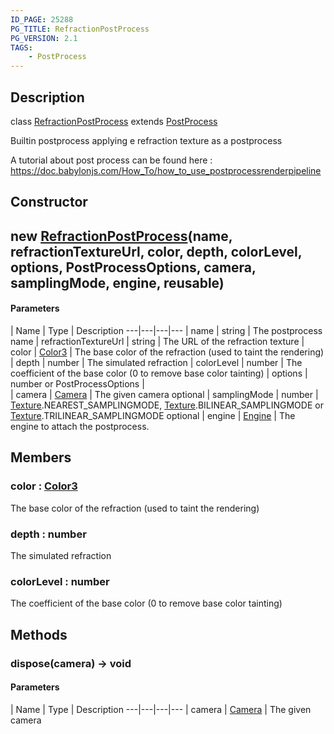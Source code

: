 ```yaml
---
ID_PAGE: 25288
PG_TITLE: RefractionPostProcess
PG_VERSION: 2.1
TAGS:
    - PostProcess
---
```

## Description

class [RefractionPostProcess](/classes/3.0/RefractionPostProcess) extends [PostProcess](/classes/3.0/PostProcess)

Builtin postprocess applying e refraction texture as a postprocess

A tutorial about post process can be found here : https://doc.babylonjs.com/How_To/how_to_use_postprocessrenderpipeline

## Constructor

## new [RefractionPostProcess](/classes/3.0/RefractionPostProcess)(name, refractionTextureUrl, color, depth, colorLevel, options, PostProcessOptions, camera, samplingMode, engine, reusable)



#### Parameters
 | Name | Type | Description
---|---|---|---
 | name | string |      The postprocess name
 | refractionTextureUrl | string |      The URL of the refraction texture
 | color | [Color3](/classes/3.0/Color3) |      The base color of the refraction (used to taint the rendering)
 | depth | number |      The simulated refraction
 | colorLevel | number |      The coefficient of the base color (0 to remove base color tainting)
 | options | number or PostProcessOptions |   
 | camera | [Camera](/classes/3.0/Camera) |      The given camera
optional | samplingMode | number |      [Texture](/classes/3.0/Texture).NEAREST_SAMPLINGMODE, [Texture](/classes/3.0/Texture).BILINEAR_SAMPLINGMODE or [Texture](/classes/3.0/Texture).TRILINEAR_SAMPLINGMODE
optional | engine | [Engine](/classes/3.0/Engine) |      The engine to attach the postprocess.
## Members

### color : [Color3](/classes/3.0/Color3)

The base color of the refraction (used to taint the rendering)

### depth : number

The simulated refraction

### colorLevel : number

The coefficient of the base color (0 to remove base color tainting)

## Methods

### dispose(camera) &rarr; void



#### Parameters
 | Name | Type | Description
---|---|---|---
 | camera | [Camera](/classes/3.0/Camera) |      The given camera

